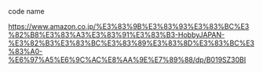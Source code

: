 code name

https://www.amazon.co.jp/%E3%83%9B%E3%83%93%E3%83%BC%E3%82%B8%E3%83%A3%E3%83%91%E3%83%B3-HobbyJAPAN-%E3%82%B3%E3%83%BC%E3%83%89%E3%83%8D%E3%83%BC%E3%83%A0-%E6%97%A5%E6%9C%AC%E8%AA%9E%E7%89%88/dp/B019SZ30BI